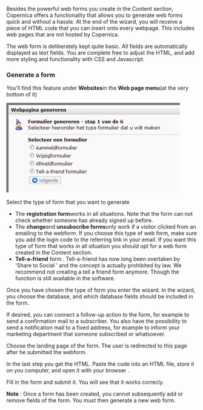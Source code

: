 Besides the powerful web forms you create in the Content section,
Copernica offers a functionality that allows you to generate web forms
quick and without a hassle. At the end of the wizard, you will receive a
piece of HTML code that you can insert onto every webpage. This includes
web pages that are not hosted by Copernica.

The web form is deliberately kept quite basic. All fields are
automatically displayed as text fields. You are complete free to adjust
the HTML, and add more styling and functionality with CSS and
Javascript.

### Generate a form

You'll find this feature under **Websites**in the **Web page menu**(at
the very bottom of it)

![](images/webformuliergenereren.png)

Select the type of form that you want to generate

-   The **registration form**works in all situations. Note that the form
    can not check whether someone has already signed up before.
-   The **change**and **unsubscribe forms**only work if a visitor
    clicked from an emailing to the webform. If you choose this type of
    web form, make sure you add the login code to the referring link in
    your email. If you want this type of form that works in all
    situation you should opt for a web form created in the Content
    section.
-   **Tell-a-friend** form . Tell-a-friend has now long been overtaken
    by 'Share to Social ' and the concept is actually prohibited by law.
    We recommend not creating a tell a friend form anymore. Though the
    function is still available in the software.

Once you have chosen the type of form you enter the wizard. In the
wizard, you choose the database, and which database fields should be
included in the form.

If desired, you can connect a follow-up action to the form, for example
to send a confirmation mail to a subscriber. You also have the
possibility to send a notification mail to a fixed address, for example
to inform your marketing department that someone subscribed or
whatsoever.

Choose the landing page of the form. The user is redirected to this page
after he submitted the webform.

In the last step you get the HTML. Paste the code into an HTML file,
store it on you computer, and open it with your browser .

Fill in the form and submit it. You will see that it works correcly.

**Note** : Once a form has been created, you cannot subsequently add or
remove fields of the form. You must then generate a new web form.
